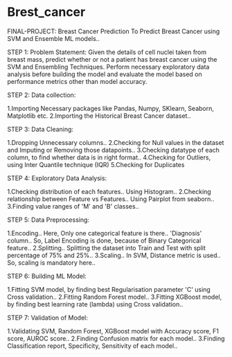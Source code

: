 # Brest_cancer

FINAL-PROJECT: Breast Cancer Prediction
To Predict Breast Cancer using SVM and Ensemble ML models..

STEP 1: Problem Statement: Given the details of cell nuclei taken from breast mass, predict whether or not a patient has breast cancer using the SVM and Ensembling Techniques. Perform necessary exploratory data analysis before building the model and evaluate the model based on performance metrics other than model accuracy.

STEP 2: Data collection:

1.Importing Necessary packages like Pandas, Numpy, SKlearn, Seaborn, Matplotlib etc.
2.Importing the Historical Breast Cancer dataset..

STEP 3: Data Cleaning:

1.Dropping Unnecessary columns..
2.Checking for Null values in the dataset and Imputing or Removing those datapoints..
3.Checking datatype of each column, to find whether data is in right format..
4.Checking for Outliers, using Inter Quantile technique (IQR)
5.Checking for Duplicates

STEP 4: Exploratory Data Analysis:

1.Checking distribution of each features.. Using Histogram..
2.Checking relationship between Feature vs Features.. Using Pairplot from seaborn..
3.Finding value ranges of 'M' and 'B' classes..

STEP 5: Data Preprocessing:

1.Encoding.. Here, Only one categorical feature is there.. 'Diagnosis' column.. So, Label Encoding is done, because of Binary Categorical feature..
2.Splitting.. Splitting the dataset into Train and Test with split percentage of 75% and 25%..
3.Scaling.. In SVM, Distance metric is used.. So, scaling is mandatory here..

STEP 6: Building ML Model:

1.Fitting SVM model, by finding best Regularisation parameter 'C' using Cross validation..
2.Fitting Random Forest model..
3.Fitting XGBoost model, by finding best learning rate (lambda) using Cross validation..

STEP 7: Validation of Model:

1.Validating SVM, Random Forest, XGBoost model with Accuracy score, F1 score, AUROC score..
2.Finding Confusion matrix for each model..
3.Finding Classification report, Specificity, Sensitivity of each model..
